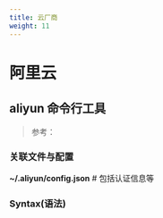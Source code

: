 ```yaml
---
title: 云厂商
weight: 11
---
```


# 阿里云

## aliyun 命令行工具

> 参考：

### 关联文件与配置

**~/.aliyun/config.json** # 包括认证信息等

### Syntax(语法)
